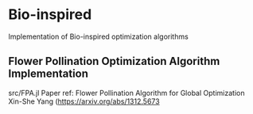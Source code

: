 # Bio-inspired
Implementation of Bio-inspired optimization algorithms


## Flower Pollination Optimization Algorithm Implementation
src/FPA.jl
Paper ref: 
Flower Pollination Algorithm for Global Optimization Xin-She Yang (https://arxiv.org/abs/1312.5673
